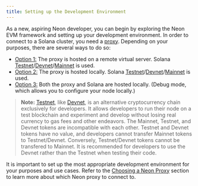 ```yaml
---
title: Setting up the Development Environment
---
```


As a new, aspiring Neon developer, you can begin by exploring the Neon EVM framework and setting up your development environment. In order to connect to a Solana cluster, you need a [proxy](architecture/neon_evm_arch.md/#neon-web3-proxy-proxy). Depending on your purposes, there are several ways to do so:
  * [Option 1:](developing/dev_environment/op1_remote_proxy_remote_solana.md) The proxy is hosted on a remote virtual server. Solana [Testnet](https://docs.solana.com/clusters#testnet)/[Devnet](https://docs.solana.com/clusters#devnet)/[Mainnet](https://docs.solana.com/clusters#mainnet-beta) is used.
  * [Option 2:](developing/dev_environment/op2_local_proxy_remote_solana.md) The proxy is hosted locally. Solana [Testnet](https://docs.solana.com/clusters#testnet)/[Devnet](https://docs.solana.com/clusters#devnet)/[Mainnet](https://docs.solana.com/clusters#mainnet-beta) is used.
  * [Option 3:](developing/dev_environment/op3_local_proxy_local_solana.md) Both the proxy and Solana are hosted locally. (Debug mode, which allows you to configure your node locally.)

> **Note:** [Testnet](https://docs.solana.com/clusters#testnet), like [Devnet](https://docs.solana.com/clusters#devnet), is an alternative cryptocurrency chain exclusively for developers. It allows developers to run their node on a test blockchain and experiment and develop without losing real currency to gas fees and other endeavors. The Mainnet, Testnet, and Devnet tokens are incompatible with each other. Testnet and Devnet tokens have no value, and developers cannot transfer Mainnet tokens to Testnet/Devnet. Conversely, Testnet/Devnet tokens cannot be transfered to Mainnet. It is recommended for developers to use the Devnet rather than the Testnet when testing their code.

It is important to set up the most appropriate development environment for your purposes and use cases. Refer to the [Choosing a Neon Proxy](developing/dev_environment/choosing_proxy.md) section to learn more about which Neon proxy to connect to. 